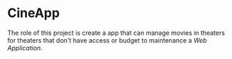 # CineApp

<p>The role of this project is create a app that can manage movies in theaters for theaters that don't have access or budget to maintenance a <i>Web Application</i>.</p>
